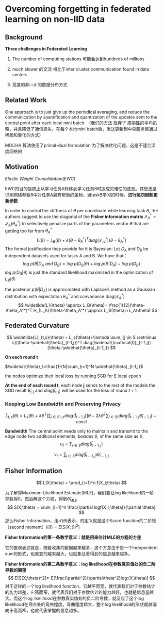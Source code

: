 # Overcoming forgetting in federated learning on non-IID data

## Background

**Three challenges in Federated Learning**

1. The number of computing stations 可能会达到hundreds of millions

2. much slower 的交流 相比于inter cluster communication found in data centers

3. 高度的非i.i.d 的数据分布方式

## Related Work

One approach is to just give up the periodical averaging, and reduce the communication by sparsification and quantization of the updates sent to the central point after each local mini batch. （我们的方法 放弃了 周期性的平均策略，并且降低了通信损失，在每个本地mini batch后，发送更新到中央服务器通过稀疏和量化的方式）

MOCHA 算法使用了primal-dual formulation 为了解决优化问题，这是不适合深度网络的

## Motivation

*Elastic Weight Consolidation(EWC)*

EWC的目的是防止从学习任务A转移到学习任务B时造成灾难性的遗忘。其想法是识别网络参数θ中对任务A最有帮助的坐标，当taskB学习的时候，**进行惩罚限制更新参数**

In order to control the stiffness of $\theta$ per coordinate while learning task $B$, the authors suggest to use the diagonal of the **Fisher information matrix** $\mathcal{I}_A^*=\mathcal{I}_A(\theta_A^*)$ to selectively penalize parts of the
parameters vector $\theta$ that are getting too far from $\theta_A^*$
$$
\widetilde{L}(\theta) = L_B(\theta)+\lambda(\theta-\theta_A^*)^Tdiag(\mathcal{I_A^*})(\theta-\theta_A^*)
$$
The formal justification they provide for it is Bayesian: Let $D_A$ and $D_B$ be independent datasets used for tasks A and B. We have that：
$$
log \ p(\theta|D_A \ and \ D_B) = log \ p(D_B | \theta)+log \ p(\theta|D_A)-log \ p(D_B)
$$
$log \ p(D_B | \theta)$ is just the standard likelihood maximized in the optimization of $L_B(\theta)$

the posterior $p(\theta|D_A)$ is approximated with Laplace’s method as a Gaussian distribution with expectation $\theta_A^*$ and convariance diag($\mathcal{I}_A^*$)
$$
\widetilde{L}(\theta) \approx L_B(\theta)+ \frac{1}{2}(\theta-\theta_A^*)^T H_{L_A}(\theta-\theta_A^*) \approx L_B(\theta)+L_A(\theta)
$$

## Federated Curvature

$$
\widetilde{L}_{t,s}(\theta) = L_s(\theta)+\lambda \sum_{j \in S \setminus s}(\theta-\widehat{\theta}_{t-1,j})^T diag(\widehat{\mathcal{I}}_{t-1,j})(\theta-\widehat{\theta}_{t-1,j})
$$

**On each round t**

$\widehat{\theta}_t=\frac{1}{N}\sum_{i=1}^N \widehat{\theta}_{t-1,j}$

the nodes optimize their local loss by running SGD for E local epoch

**At the end of each round t**, each node **j** sends to the rest of the models the SGD result $\widehat{\theta}_{t,j}$ and $diag(\widehat{I}_{t,j})$ will be used for the loss of round $t+1$.

### Keeping Low Bandwidth and Preserving Privacy

$$
\widetilde{L}_{t,s}(\theta) = L_s(\theta)+\lambda \theta^T[\sum_{j \in S\setminus s }diag(\widehat{I}_{t-1,j})]\theta-2\lambda\theta^T\sum_{j \in S \setminus } diag (\widehat{I}_{t-1,j}\widehat{\theta}_{t-1,j})+const
$$

**Bandwidth** The central point needs only to maintain and transmit to the edge node two additional elements, besides $\theta$, of the same size as $\theta$,
$$
u_t = \sum_{j \in S}diag(\widehat{I}_{t-1,j})
$$

$$
v_t = \sum_{j \in S} diag (\widehat{I}_{t-1,j})\widehat{\theta}_{t-1,j}
$$

## Fisher Information

$$
L(X;\theta) = \prod_{i=1}^n f(X_i;\theta)
$$

为了解得Maximum Likelihood Estimate(MLE)，我们要让log likelihood的一阶导数得0，然后解这个方程，得到$\widehat{\theta}_{MLE}$
$$
S(X;\theta) = \sum_{i=1}^n \frac{\partial logf(X_i;\theta)}{\partial \theta}
$$
那么Fisher Information，用$\mathcal{I}(\theta)$表示，的定义就是这个Score function的二阶矩（second moment）$I(\theta)=E[S(X;\theta)^2]$

**Fisher Information的第一条数学意义：就是用来估计MLE的方程的方差**

它的直观表述就是，随着收集的数据越来越多，这个方差由于是一个Independent sum的形式，也就变的越来越大，也就象征着得到的信息越来越多。

**Fisher Information的第二条数学意义：log likelihood在参数真实值处的负二阶导数的期望**
$$
E[S(X;\theta)^2]=-E[\frac{\partial^2}{\partial\theta^2}log:(X;\theta)]
$$
对于这样的一个log likelihood function，它越平而宽，就代表我们对于参数估计的能力越差，它高而窄，就代表我们对于参数估计的能力越好，也就是信息量越大。而这个log likelihood在参数真实值处的负二阶导数，就反应了这个log likelihood在顶点处的弯曲程度，弯曲程度越大，整个log likelihood的形状就越偏向于高而窄，也就代表掌握的信息越多。



























































